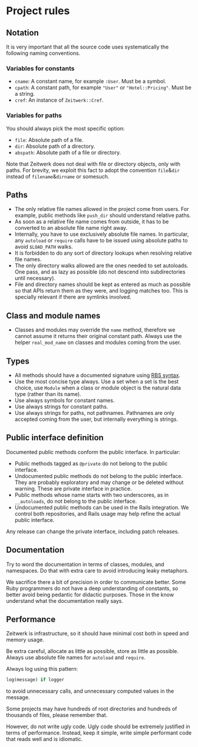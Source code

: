 # Project rules

## Notation

It is very important that all the source code uses systematically the following naming conventions.

### Variables for constants

* `cname`: A constant name, for example `:User`. Must be a symbol.
* `cpath`: A constant path, for example `"User"` or `"Hotel::Pricing"`. Must be a string.
* `cref`: An instance of `Zeitwerk::Cref`.

### Variables for paths

You should always pick the most specific option:

* `file`: Absolute path of a file.
* `dir`: Absolute path of a directory.
* `abspath`: Absolute path of a file or directory.

Note that Zeitwerk does not deal with file or directory objects, only with paths. For brevity, we exploit this fact to adopt the convention `file`&`dir` instead of `filename`&`dirname` or somesuch.

## Paths

* The only relative file names allowed in the project come from users. For example, public methods like `push_dir` should understand relative paths.
* As soon as a relative file name comes from outside, it has to be converted to an absolute file name right away.
* Internally, you have to use exclusively absolute file names. In particular, any `autoload` or `require` calls have to be issued using absolute paths to avoid `$LOAD_PATH` walks.
* It is forbidden to do any sort of directory lookups when resolving relative file names.
* The only directory walks allowed are the ones needed to set autoloads. One pass, and as lazy as possible (do not descend into subdirectories until necessary).
* File and directory names should be kept as entered as much as possible so that APIs return them as they were, and logging matches too. This is specially relevant if there are symlinks involved.

## Class and module names

* Classes and modules may override the `name` method, therefore we cannot assume it returns their original constant path. Always use the helper `real_mod_name` on classes and modules coming from the user.

## Types

* All methods should have a documented signature using [RBS syntax](https://github.com/ruby/rbs/blob/master/docs/syntax.md).
* Use the most concise type always. Use a set when a set is the best choice, use `Module` when a class or module object is the natural data type (rather than its name).
* Use always symbols for constant names.
* Use always strings for constant paths.
* Use always strings for paths, not pathnames. Pathnames are only accepted coming from the user, but internally everything is strings.

## Public interface definition

Documented public methods conform the public interface. In particular:

* Public methods tagged as `@private` do not belong to the public interface.
* Undocumented public methods do not belong to the public interface. They are probably exploratory and may change or be deleted without warning. These are private interface in practice.
* Public methods whose name starts with two underscores, as in `__autoloads`, do not belong to the public interface.
* Undocumented public methods can be used in the Rails integration. We control both repositories, and Rails usage may help refine the actual public interface.

Any release can change the private interface, including patch releases.

## Documentation

Try to word the documentation in terms of classes, modules, and namespaces. Do that with extra care to avoid introducing leaky metaphors.

We sacrifice there a bit of precision in order to communicate better. Some Ruby programmers do not have a deep understanding of constants, so better avoid being pedantic for didactic purposes. Those in the know understand what the documentation really says.

## Performance

Zeitwerk is infrastructure, so it should have minimal cost both in speed and memory usage.

Be extra careful, allocate as little as possible, store as little as possible. Always use absolute file names for `autoload` and `require`.

Always log using this pattern:

```ruby
log(message) if logger
```

to avoid unnecessary calls, and unnecessary computed values in the message.

Some projects may have hundreds of root directories and hundreds of thousands of files, please remember that.

However, do not write ugly code. Ugly code should be extremely justified in terms of performance. Instead, keep it simple, write simple performant code that reads well and is idiomatic.
